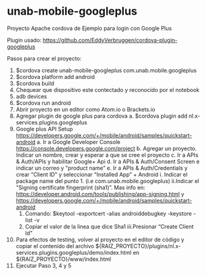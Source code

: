 # unab-mobile-googleplus

Proyecto Apache cordova de Ejemplo para login con Google Plus

Plugin usado: https://github.com/EddyVerbruggen/cordova-plugin-googleplus

Pasos para crear el proyecto:

1. $cordova create unab-mobile-googleplus com.unab.mobile.googleplus
2. $cordova platform add android
3. $cordova build
4. Chequear que dispositivo este contectado y reconocido por el notebook
5. adb devices
6. $cordova run android
7. Abrir proyecto en un editor como Atom.io o Brackets.io
8. Agregar plugin de google plus para cordova
  a. $cordova plugin add nl.x-services.plugins.googleplus
9. Google plus API Setup https://developers.google.com/+/mobile/android/samples/quickstart-android
  a. Ir a Google Developer Console https://console.developers.google.com/project
  b. Agregar un proyecto. Indicar un nombre, crear y esperar a que se cree el proyecto
  c. Ir a APIs & Auth/APIs y habilitar Google+ Api
  d. Ir a APIs & Auth/Consent Screen e indicar un correo y "product name”
  e. Ir a APIs & Auth/Credentials y crear "Client ID" y seleccionar "Installed App” + Android
    i. Indicar el package name del punto 1. (i.e com.unab.mobile.googleplus)
    ii.Indicar el "Signing certificate fingerprint (sha1)”. Mas info en: https://developer.android.com/tools/publishing/app-signing.html y https://developers.google.com/+/mobile/android/samples/quickstart-android
      1. Comando: $keytool -exportcert -alias androiddebugkey -keystore <path-to-debug-or-production-keystore> -list -v
      2. Copiar el valor de la linea que dice Sha1
    iii.Presionar “Create Client Id”
10. Para efectos de testing, volver al proyecto en el editor de código y copiar el contenido del archivo ${RAIZ_PROYECTO}/plugins/nl.x-services.plugins.googleplus/demo/index.html en ${RAIZ_PROYECTO}/www/index.html
11. Ejecutar Paso 3, 4 y 5

 
